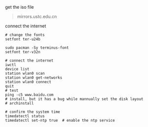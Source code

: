 get the iso file
> mirrors.ustc.edu.cn

connect the internet
```
# change the fonts
setfont ter-u24b

sudo pacman -Sy terminus-font
setfont ter-v32n

# connect the internet
iwctl
device list
station wlan0 scan
station wlan0 get-networks
station wlan0 connect
quit
# test
ping -c5 www.baidu.com
# install, but it has a bug while mannually set the disk layout
# archinstall
```

```
# confirm the system time
timedatectl status
timedatectl set-ntp true  # enable the ntp service
```